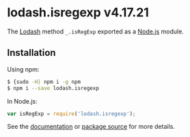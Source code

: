 # lodash.isregexp v4.17.21

The [Lodash](https://lodash.com/) method `_.isRegExp` exported as a [Node.js](https://nodejs.org/) module.

## Installation

Using npm:
```bash
$ {sudo -H} npm i -g npm
$ npm i --save lodash.isregexp
```

In Node.js:
```js
var isRegExp = require('lodash.isregexp');
```

See the [documentation](https://lodash.com/docs#isRegExp) or [package source](https://github.com/lodash/lodash/blob/4.17.21-npm-packages/lodash.isregexp) for more details.
